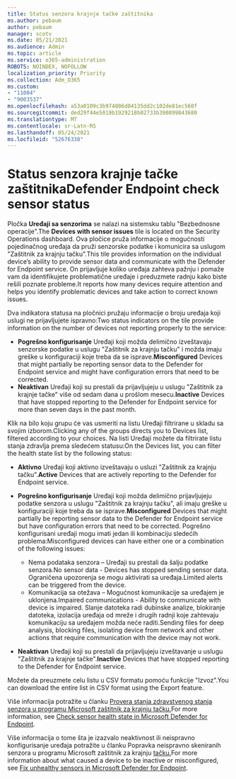 ```yaml
---
title: Status senzora krajnje tačke zaštitnika
ms.author: pebaum
author: pebaum
manager: scotv
ms.date: 05/21/2021
ms.audience: Admin
ms.topic: article
ms.service: o365-administration
ROBOTS: NOINDEX, NOFOLLOW
localization_priority: Priority
ms.collection: Adm_O365
ms.custom:
- "11084"
- "9003537"
ms.openlocfilehash: a53a0109c3b974806d04135dd2c102de81ec560f
ms.sourcegitcommit: ded29f44e5019b1929218b02733b390899843680
ms.translationtype: MT
ms.contentlocale: sr-Latn-RS
ms.lasthandoff: 05/24/2021
ms.locfileid: "52676338"
---
```

# <a name="defender-endpoint-check-sensor-status"></a><span data-ttu-id="67030-102">Status senzora krajnje tačke zaštitnika</span><span class="sxs-lookup"><span data-stu-id="67030-102">Defender Endpoint check sensor status</span></span>

<span data-ttu-id="67030-103">Pločka **Uređaji sa senzorima** se nalazi na sistemsku tablu "Bezbednosne operacije".</span><span class="sxs-lookup"><span data-stu-id="67030-103">The **Devices with sensor issues** tile is located on the Security Operations dashboard.</span></span> <span data-ttu-id="67030-104">Ova pločice pruža informacije o mogućnosti pojedinačnog uređaja da pruži senzorske podatke i komunicira sa uslugom "Zaštitnik za krajnju tačku".</span><span class="sxs-lookup"><span data-stu-id="67030-104">This tile provides information on the individual device’s ability to provide sensor data and communicate with the Defender for Endpoint service.</span></span> <span data-ttu-id="67030-105">On prijavljuje koliko uređaja zahteva pažnju i pomaže vam da identifikujete problematične uređaje i preduzmete radnju kako biste rešili poznate probleme.</span><span class="sxs-lookup"><span data-stu-id="67030-105">It reports how many devices require attention and helps you identify problematic devices and take action to correct known issues.</span></span>

<span data-ttu-id="67030-106">Dva indikatora statusa na pločnici pružaju informacije o broju uređaja koji uslugi ne prijavljujete ispravno:</span><span class="sxs-lookup"><span data-stu-id="67030-106">Two status indicators on the tile provide information on the number of devices not reporting properly to the service:</span></span>

- <span data-ttu-id="67030-107">**Pogrešno konfigurisanje** Uređaji koji možda delimično izveštavaju senzorske podatke u uslugu "Zaštitnik za krajnju tačku" i možda imaju greške u konfiguraciji koje treba da se isprave.</span><span class="sxs-lookup"><span data-stu-id="67030-107">**Misconfigured** Devices that might partially be reporting sensor data to the Defender for Endpoint service and might have configuration errors that need to be corrected.</span></span>
- <span data-ttu-id="67030-108">**Neaktivan** Uređaji koji su prestali da prijavljujeju u uslugu "Zaštitnik za krajnje tačke" više od sedam dana u prošlom mesecu.</span><span class="sxs-lookup"><span data-stu-id="67030-108">**Inactive** Devices that have stopped reporting to the Defender for Endpoint service for more than seven days in the past month.</span></span>

<span data-ttu-id="67030-109">Klik na bilo koju grupu će vas usmeriti na listu Uređaji filtrirane u skladu sa svojim izborom.</span><span class="sxs-lookup"><span data-stu-id="67030-109">Clicking any of the groups directs you to Devices list, filtered according to your choices.</span></span> <span data-ttu-id="67030-110">Na listi Uređaji možete da filtrirate listu stanja zdravlja prema sledećem statusu:</span><span class="sxs-lookup"><span data-stu-id="67030-110">On the Devices list, you can filter the health state list by the following status:</span></span>

- <span data-ttu-id="67030-111">**Aktivno** Uređaji koji aktivno izveštavaju o usluzi "Zaštitnik za krajnju tačku".</span><span class="sxs-lookup"><span data-stu-id="67030-111">**Active** Devices that are actively reporting to the Defender for Endpoint service.</span></span>
- <span data-ttu-id="67030-112">**Pogrešno konfigurisanje** Uređaji koji možda delimično prijavljujeju podatke senzora u uslugu "Zaštitnik za krajnju tačku", ali imaju greške u konfiguraciji koje treba da se isprave.</span><span class="sxs-lookup"><span data-stu-id="67030-112">**Misconfigured** Devices that might partially be reporting sensor data to the Defender for Endpoint service but have configuration errors that need to be corrected.</span></span> <span data-ttu-id="67030-113">Pogrešno konfigurisani uređaji mogu imati jedan ili kombinaciju sledećih problema:</span><span class="sxs-lookup"><span data-stu-id="67030-113">Misconfigured devices can have either one or a combination of the following issues:</span></span>

    - <span data-ttu-id="67030-114">Nema podataka senzora – Uređaji su prestali da šalju podatke senzora.</span><span class="sxs-lookup"><span data-stu-id="67030-114">No sensor data - Devices has stopped sending sensor data.</span></span> <span data-ttu-id="67030-115">Ograničena upozorenja se mogu aktivirati sa uređaja.</span><span class="sxs-lookup"><span data-stu-id="67030-115">Limited alerts can be triggered from the device.</span></span>
    - <span data-ttu-id="67030-116">Komunikacija sa otežava – Mogućnost komunikacije sa uređajem je uklonjena.</span><span class="sxs-lookup"><span data-stu-id="67030-116">Impaired communications - Ability to communicate with device is impaired.</span></span> <span data-ttu-id="67030-117">Slanje datoteka radi dubinske analize, blokiranje datoteka, izolacija uređaja od mreže i drugih radnji koje zahtevaju komunikaciju sa uređajem možda neće raditi.</span><span class="sxs-lookup"><span data-stu-id="67030-117">Sending files for deep analysis, blocking files, isolating device from network and other actions that require communication with the device may not work.</span></span>
- <span data-ttu-id="67030-118">**Neaktivan** Uređaji koji su prestali da prijavljujeju izveštavanje u uslugu "Zaštitnik za krajnje tačke".</span><span class="sxs-lookup"><span data-stu-id="67030-118">**Inactive** Devices that have stopped reporting to the Defender for Endpoint service.</span></span>

<span data-ttu-id="67030-119">Možete da preuzmete celu listu u CSV formatu pomoću funkcije "Izvoz".</span><span class="sxs-lookup"><span data-stu-id="67030-119">You can download the entire list in CSV format using the Export feature.</span></span>

<span data-ttu-id="67030-120">Više informacija potražite u članku [Provera stanja zdravstvenog stanja senzora u programu Microsoft zaštitnik za krajnju tačku.](/microsoft-365/security/defender-endpoint/check-sensor-status)</span><span class="sxs-lookup"><span data-stu-id="67030-120">For more information, see [Check sensor health state in Microsoft Defender for Endpoint](/microsoft-365/security/defender-endpoint/check-sensor-status).</span></span>

<span data-ttu-id="67030-121">Više informacija o tome šta je izazvalo neaktivnost ili neispravno konfigurisanje uređaja potražite u članku Popravka neispravno skeniranih senzora u programu Microsoft zaštitnik za krajnju [tačku.](/microsoft-365/security/defender-endpoint/fix-unhealthy-sensors)</span><span class="sxs-lookup"><span data-stu-id="67030-121">For more information about what caused a device to be inactive or misconfigured, see [Fix unhealthy sensors in Microsoft Defender for Endpoint](/microsoft-365/security/defender-endpoint/fix-unhealthy-sensors).</span></span>
